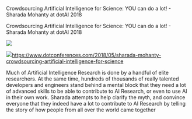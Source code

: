 Crowdsourcing Artificial Intelligence for Science: YOU can do a lot! - Sharada Mohanty at dotAI 2018

Crowdsourcing Artificial Intelligence for Science: YOU can do a lot! - Sharada Mohanty at dotAI 2018

![](../_resources/6246722ef4b9fcc2bd4ab69a011fe426.png)

![](:/0743c7cc0c9d0f0a1a20e23134222325)https://www.dotconferences.com/2018/05/sharada-mohanty-crowdsourcing-artificial-intelligence-for-science

Much of Artificial Intelligence Research is done by a handful of elite researchers. At the same time, hundreds of thousands of really talented developers and engineers stand behind a mental block that they need a lot of advanced skills to be able to contribute to AI Research, or even to use AI in their own work. Sharada attempts to help clarify the myth, and convince everyone that they indeed have a lot to contribute to AI Research by telling the story of how people from all over the world came together